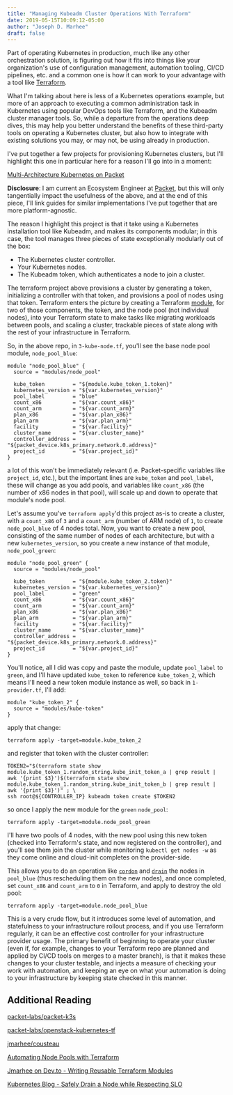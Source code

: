 ```yaml
---
title: "Managing Kubeadm Cluster Operations With Terraform"
date: 2019-05-15T10:09:12-05:00
author: "Joseph D. Marhee"
draft: false
---
```


Part of operating Kubernetes in production, much like any other orchestration solution, is figuring out how it fits into things like your organization's use of configuration management, automation tooling, CI/CD pipelines, etc. and a common one is how it can work to your advantage with a tool like [Terraform](terraform.io). 

What I'm talking about here is less of a Kubernetes operations example, but more of an approach to executing a common administration task in Kubernetes using popular DevOps tools like Terraform, and the Kubeadm cluster manager tools. So, while a departure from the operations deep dives, this may help you better understand the benefits of these third-party tools on operating a Kubernetes cluster, but also how to integrate with existing solutions you may, or may not, be using already in production. 

I've put together a few projects for provisioning Kubernetes clusters, but I'll highlight this one in particular here for a reason I'll go into in a moment:

[Multi-Architecture Kubernetes on Packet](https://github.com/packet-labs/packet-multiarch-k8s-terraform)

**Disclosure**: I am current an Ecosystem Engineer at [Packet](packet.com), but this will only tangentially impact the usefulness of the above, and at the end of this piece, I'll link guides for similar implementations I've put together that are more platform-agnostic. 

The reason I highlight this project is that it take using a Kubernetes installation tool like Kubeadm, and makes its components modular; in this case, the tool manages three pieces of state exceptionally modularly out of the box:

- The Kubernetes cluster controller.
- Your Kubernetes nodes.
- The Kubeadm token, which authenticates a node to join a cluster.

The terraform project above provisions a cluster by generating a token, initializing a controller with that token, and provisions a pool of nodes using that token. Terraform enters the picture by creating a Terraform [module](https://www.terraform.io/docs/configuration/modules.html), for two of those components, the token, and the node pool (not individual nodes), into your Terraform state to make tasks like migrating workloads between pools, and scaling a cluster, trackable pieces of state along with the rest of your infrastructure in Terraform.

So, in the above repo, in `3-kube-node.tf`, you'll see the base node pool module, `node_pool_blue`:

```
module "node_pool_blue" {
  source = "modules/node_pool"

  kube_token         = "${module.kube_token_1.token}"
  kubernetes_version = "${var.kubernetes_version}"
  pool_label         = "blue"
  count_x86          = "${var.count_x86}"
  count_arm          = "${var.count_arm}"
  plan_x86           = "${var.plan_x86}"
  plan_arm           = "${var.plan_arm}"
  facility           = "${var.facility}"
  cluster_name       = "${var.cluster_name}"
  controller_address = "${packet_device.k8s_primary.network.0.address}"
  project_id         = "${var.project_id}"
}
```

a lot of this won't be immediately relevant (i.e. Packet-specific variables like `project_id`, etc.), but the important lines are `kube_token` and `pool_label`, these will change as you add pools, and variables like `count_x86` (the number of x86 nodes in that pool), will scale up and down to operate that module's node pool. 

Let's assume you've `terraform apply`'d this project as-is to create a cluster, with a `count_x86` of `3` and a `count_arm` (number of ARM node) of `1`, to create `node_pool_blue` of 4 nodes total. Now, you want to create a new pool, consisting of the same number of nodes of each architecture, but with a new `kubernetes_version`, so you create a new instance of that module, `node_pool_green`:

```
module "node_pool_green" {
  source = "modules/node_pool"

  kube_token         = "${module.kube_token_2.token}"
  kubernetes_version = "${var.kubernetes_version}"
  pool_label         = "green"
  count_x86          = "${var.count_x86}"
  count_arm          = "${var.count_arm}"
  plan_x86           = "${var.plan_x86}"
  plan_arm           = "${var.plan_arm}"
  facility           = "${var.facility}"
  cluster_name       = "${var.cluster_name}"
  controller_address = "${packet_device.k8s_primary.network.0.address}"
  project_id         = "${var.project_id}"
}
```

You'll notice, all I did was copy and paste the module, update `pool_label` to `green`, and I'll have updated `kube_token` to reference `kube_token_2`, which means I'll need a new token module instance as well, so back in `1-provider.tf`, I'll add:

```
module "kube_token_2" {
  source = "modules/kube-token"
}
``` 

apply that change:

```
terraform apply -target=module.kube_token_2
```

and register that token with the cluster controller:

```
TOKEN2="$(terraform state show module.kube_token_1.random_string.kube_init_token_a | grep result | awk '{print $3}')$(terraform state show module.kube_token_1.random_string.kube_init_token_b | grep result | awk '{print $3}')" ; \
ssh root@${CONTROLLER_IP} kubeadm token create $TOKEN2
```

so once I apply the new module for the `green` `node_pool`:

```
terraform apply -target=module.node_pool_green
```

I'll have two pools of 4 nodes, with the new pool using this new token (checked into Terraform's state, and now registered on the controller), and you'll see them join the cluster while monitoring `kubectl get nodes -w` as they come online and cloud-init completes on the provider-side.

This allows you to do an operation like [`cordon`](https://www.mankier.com/1/kubectl-cordon) and [`drain`](https://www.mankier.com/1/kubectl-drain) the nodes in `pool_blue` (thus rescheduling them on the new nodes), and once completed, set `count_x86` and `count_arm` to `0` in Terraform, and apply to destroy the old pool:

```
terraform apply -target=module.node_pool_blue
```

This is a very crude flow, but it introduces some level of automation, and statefulness to your infrastructure rollout process, and if you use Terraform regularly, it can be an effective cost controller for your infrastructure provider usage. The primary benefit of beginning to operate your cluster (even if, for example, changes to your Terraform repo are planned and applied by CI/CD tools on merges to a master branch), is that it makes these changes to your cluster testable, and injects a measure of checking your work with automation, and keeping an eye on what your automation is doing to your infrastructure by keeping state checked in this manner. 

Additional Reading
---

[packet-labs/packet-k3s](https://github.com/packet-labs/packet-k3s)

[packet-labs/openstack-kubernetes-tf](https://github.com/packet-labs/openstack-kubernetes-tf)

[jmarhee/cousteau](https://github.com/jmarhee/cousteau)

[Automating Node Pools with Terraform](https://dev.to/jmarhee/automating-kubernetes-node-pools-with-terraform-1e5l)

[Jmarhee on Dev.to - Writing Reusable Terraform Modules](https://www.nearform.com/blog/writing-reusable-terraform-modules/)

[Kubernetes Blog - Safely Drain a Node while Respecting SLO](https://kubernetes.io/docs/tasks/administer-cluster/safely-drain-node/)

